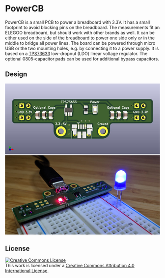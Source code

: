 # PowerCB

PowerCB is a small PCB to power a breadboard with 3.3V. It has a small footprint to avoid blocking pins on the breadboard. The measurements fit an ELEGOO breadboard, but should work with other brands as well. It can be either used on the side of the breadboard to power one side only *or* in the middle to bridge all power lines. The board can be powered through micro USB or the two mounting holes, e.g. by connecting it to a power supply. It is based on a [TPS73633](http://www.ti.com/product/TPS73633-EP) low-dropout (LDO) linear voltage regulator. The optional 0805-capacitor pads can be used for additional bypass capacitors.

## Design
![Rendering of the board](./board-rendering.jpg)
![Example usage of the board](./example.jpg)

## License
<a rel="license" href="http://creativecommons.org/licenses/by/4.0/"><img alt="Creative Commons License" style="border-width:0" src="https://i.creativecommons.org/l/by/4.0/88x31.png" /></a><br />This work is licensed under a <a rel="license" href="http://creativecommons.org/licenses/by/4.0/">Creative Commons Attribution 4.0 International License</a>.
